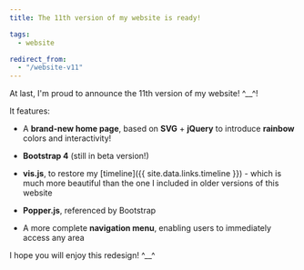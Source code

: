 ```yaml
---
title: The 11th version of my website is ready!

tags:
  - website

redirect_from:
  - "/website-v11"
---
```


At last, I'm proud to announce the 11th version of my website! ^\_\_^!

It features:


* A **brand-new home page**, based on **SVG** + **jQuery** to introduce **rainbow** colors and interactivity!

* **Bootstrap 4** (still in beta version!)

* **vis.js**, to restore my [timeline]({{ site.data.links.timeline }}) - which is much more beautiful than the one I included in older versions of this website

* **Popper.js**, referenced by Bootstrap

* A more complete **navigation menu**, enabling users to immediately access any area


I hope you will enjoy this redesign! ^\_\_^